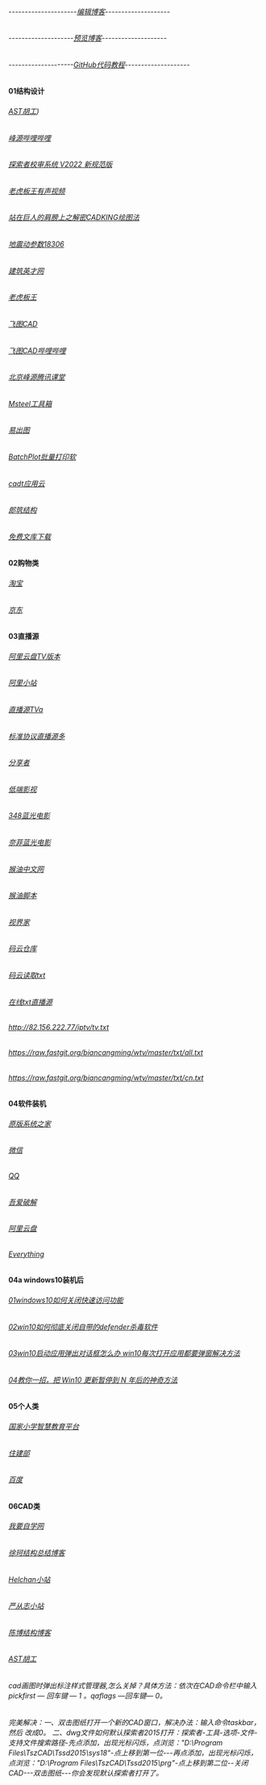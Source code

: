
###### ---------------------[编辑博客](https://github.com/1734320/1734320.github.io/edit/master/README.md)--------------------
######  --------------------[预览博客](https://1734320.github.io/)--------------------
######  --------------------[GitHub代码教程](https://github.com/guodongxiaren/README/blob/master/README.md)--------------------

#### 01结构设计

###### [AST胡工](https://i.youku.com/i/UMjg0Mzk1NDc0MA==?spm=a2h1n.8251843.0.0))

###### [峰源哔哩哔哩](https://space.bilibili.com/1072605650?spm_id_from=333.337.search-card.all.click)

###### [探索者校审系统 V2022 新规范版](https://www.bilibili.com/video/BV15B4y1m7of?spm_id_from=333.999.0.0)
######  [老虎板王有声视频](https://www.bilibili.com/video/BV1At411y7CQ?p=3)

######  [站在巨人的肩膀上之解密CADKING绘图法](https://space.bilibili.com/703060825/channel/seriesdetail?sid=748501) 
######  [地震动参数18306](http://www.gb18306.net/) 

######  [建筑英才网](https://www.buildhr.com/) 
######  [老虎板王](http://www.banwangcad.com/index.aspx)    
######  [飞图CAD](https://www.ftcad.com/ "飞图CAD")
######  [飞图CAD哔哩哔哩]((https://space.bilibili.com/1517096196))

######  [北京峰源腾讯课堂](https://ke.qq.com/course/133303?taid=12328733688072375)        
######  [Msteel工具箱](https://www.msteel.top/)
######  [易出图](https://www.cadprint.cn/)   
######  [BatchPlot批量打印软](https://www.cadprint.cn/)
######  [cadt应用云](http://atlisp.cn/)
######  [郎筑结构](http://www.structure.com.cn/list/48.html)
######  [免费文库下载](http://www.koovin.com/)


#### 02购物类
###### [淘宝](https://www.taobao.com/)
###### [京东](https://www.jd.com//)


#### 03直播源
###### [阿里云盘TV版本](https://aliyunpantv.gitlab.io/)
###### [阿里小站](https://pan666.net/)
###### [直播源TVa](https://1734320.github.io/tv1.txt)
###### [标准协议直播源多](https://github.com/SPX372928/MyIPTV)

###### [分享者](https://www.sharerw.com/)
###### [低端影视](https://ddrk.me/tag/douban-top250/)
###### [348蓝光电影](https://www.348z.com/)

###### [奈菲蓝光电影](http://www.1985.one/vodtype/1.html)
###### [猴油中文网](https://bbs.tampermonkey.net.cn/)
###### [猴油脚本](https://greasyfork.org/en/scripts)
###### [视界家](http://www.shijiejia.vip/download/)

###### [码云仓库](https://gitee.com/c_520/c520/blob/master/tv3.txt)
###### [码云读取txt](https://gitee.com/c_520/c520/raw/master/tv3.txt)

###### [在线txt直播源](https://ldpc520.github.io/list.txt)
######   http://82.156.222.77/iptv/tv.txt
######   https://raw.fastgit.org/biancangming/wtv/master/txt/all.txt
######   https://raw.fastgit.org/biancangming/wtv/master/txt/cn.txt




#### 04软件装机
###### [原版系统之家](https://msdn.pe8.com/win10.html)
###### [微信](https://weixin.qq.com/)
###### [QQ](https://im.qq.com/pcqq)
###### [吾爱破解](https://www.52pojie.cn/)
###### [阿里云盘](https://www.aliyundrive.com/drive)
###### [Everything](https://www.voidtools.com/zh-cn/)


#### 04a  windows10装机后
###### [01windows10如何关闭快速访问功能](https://jingyan.baidu.com/article/922554466b57c5851648f4fd.html)
###### [02win10如何彻底关闭自带的defender杀毒软件](http://www.dnpz.net/diannaozhishi/5749.html)
###### [03win10启动应用弹出对话框怎么办 win10每次打开应用都要弹窗解决方法](http://www.win7zhijia.cn/win10jc/win10_41702.html)
###### [04教你一招，把 Win10 更新暂停到 N 年后的神奇方法](https://zhuanlan.zhihu.com/p/100938150?utm_source=wechat_session)

#### 05个人类

###### [国家小学智慧教育平台](https://h5.zxx.edu.cn/syncClassroom)
###### [住建部](https://www.mohurd.gov.cn/)
###### [百度](https://www.baidu.com/)

#### 06CAD类
###### [我要自学网](https://www.51zxw.net/)
###### [徐珂结构总结博客](http://www.jiegoublog.cn/)
###### [Helchan小站](http://helchan.ysepan.com/)
###### [严从志小站](http://ycz007.ysepan.com/)
###### [陈博结构博客](http://www.dinochen.com/)
###### [AST胡工](https://i.youku.com/asthugong)

###### cad画图时弹出标注样式管理器,怎么关掉？具体方法：依次在CAD命令栏中输入pickfirst — 回车键 — 1 。qaflags —回车键— 0。
###### 完美解决：一、双击图纸打开一个新的CAD窗口，解决办法：输入命令taskbar，然后 改成0。 二、dwg文件如何默认探索者2015打开：探索者-工具-选项-文件-支持文件搜索路径-先点添加，出现光标闪烁，点浏览："D:\Program Files\TszCAD\Tssd2015\sys18"-点上移到第一位---再点添加，出现光标闪烁，点浏览："D:\Program Files\TszCAD\Tssd2015\prg"-点上移到第二位--关闭CAD---双击图纸---你会发现默认探索者打开了。




























